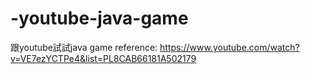# -youtube-java-game
跟youtube試試java game
reference:
https://www.youtube.com/watch?v=VE7ezYCTPe4&list=PL8CAB66181A502179

